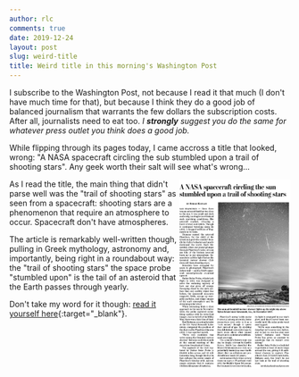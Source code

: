 ```yaml
---
author: rlc
comments: true
date: 2019-12-24
layout: post
slug: weird-title
title: Weird title in this morning's Washington Post
---
```

I subscribe to the Washington Post, not because I read it that much (I don't have much time for that), but because I think they do a good job of balanced journalism that warrants the few dollars the subscription costs. After all, journalists need to eat too. *I **strongly** suggest you do the same for whatever press outlet you think does a good job.*

While flipping through its pages today, I came accross a title that looked, wrong: "A NASA spacecraft circling the sub stumbled upon a trail of shooting stars". Any geek worth their salt will see what's wrong...
<!--more-->
<img src="/assets/2019/12/title.png" width="200" align="right" />As I read the title, the main thing that didn't parse well was the "trail of shooting stars" as seen from a spacecraft: shooting stars are a phenomenon that require an atmosphere to occur. Spacecraft don't have atmospheres.

The article is remarkably well-written though, pulling in Greek mythology, astronomy and, importantly, being right in a roundabout way: the "trail of shooting stars" the space probe "stumbled upon" is the tail of an asteroid that the Earth passes through yearly. 

Don't take my word for it though: [read it yourself here](https://www.washingtonpost.com/science/2019/12/20/nasa-spacecraft-circling-sun-stumbled-upon-trail-shooting-stars/){:target="_blank"}.
